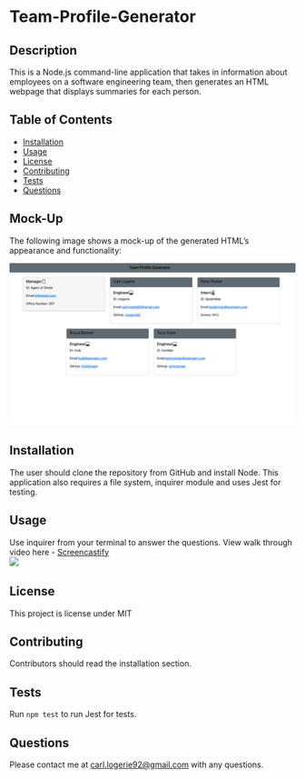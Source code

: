 # Team-Profile-Generator

## Description

This is a Node.js command-line application that takes in information about employees on a software engineering team, then generates an HTML webpage that displays summaries for each person.

## Table of Contents
* [Installation](#installation)
* [Usage](#usage)
* [License](#license)
* [Contributing](#contributing)
* [Tests](#tests)
* [Questions](#questions)

## Mock-Up

The following image shows a mock-up of the generated HTML’s appearance and functionality:

![HTML webpage titled "Team Profile Generator” features five boxes listing employee names, titles, and other key info.](./images/team.png)



## Installation 
The user should clone the repository from GitHub and install Node. This application also requires a file system, inquirer module and uses Jest for testing. 

## Usage 
Use inquirer from your terminal to answer the questions.
View walk through video here - [Screencastify]()<br>
<img src="./images/">

## License 
This project is license under MIT

## Contributing 
Contributors should read the installation section. 

## Tests
Run `npm test` to run Jest for tests. 

## Questions
Please contact me at carl.logerie92@gmail.com with any questions.